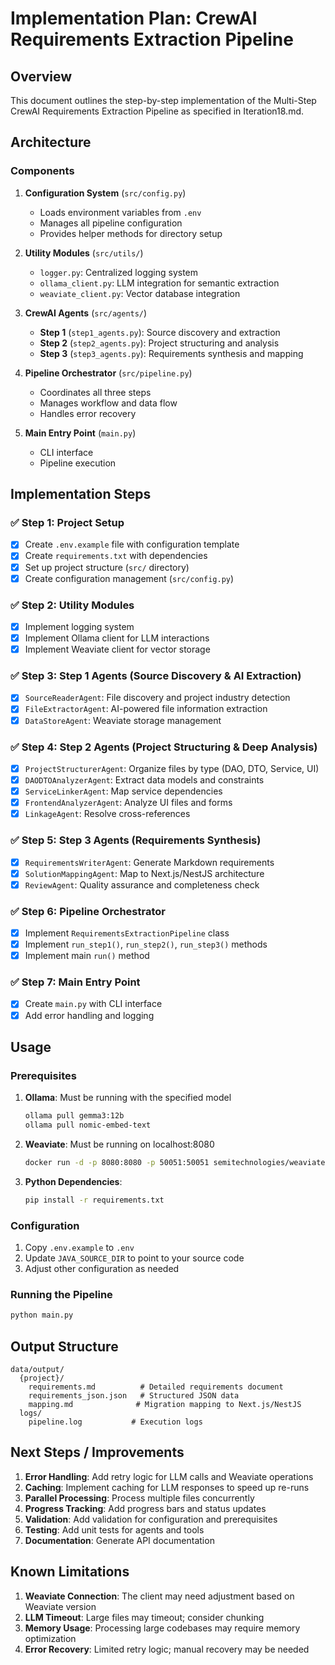 # Implementation Plan: CrewAI Requirements Extraction Pipeline

## Overview
This document outlines the step-by-step implementation of the Multi-Step CrewAI Requirements Extraction Pipeline as specified in Iteration18.md.

## Architecture

### Components
1. **Configuration System** (`src/config.py`)
   - Loads environment variables from `.env`
   - Manages all pipeline configuration
   - Provides helper methods for directory setup

2. **Utility Modules** (`src/utils/`)
   - `logger.py`: Centralized logging system
   - `ollama_client.py`: LLM integration for semantic extraction
   - `weaviate_client.py`: Vector database integration

3. **CrewAI Agents** (`src/agents/`)
   - **Step 1** (`step1_agents.py`): Source discovery and extraction
   - **Step 2** (`step2_agents.py`): Project structuring and analysis
   - **Step 3** (`step3_agents.py`): Requirements synthesis and mapping

4. **Pipeline Orchestrator** (`src/pipeline.py`)
   - Coordinates all three steps
   - Manages workflow and data flow
   - Handles error recovery

5. **Main Entry Point** (`main.py`)
   - CLI interface
   - Pipeline execution

## Implementation Steps

### ✅ Step 1: Project Setup
- [x] Create `.env.example` file with configuration template
- [x] Create `requirements.txt` with dependencies
- [x] Set up project structure (`src/` directory)
- [x] Create configuration management (`src/config.py`)

### ✅ Step 2: Utility Modules
- [x] Implement logging system
- [x] Implement Ollama client for LLM interactions
- [x] Implement Weaviate client for vector storage

### ✅ Step 3: Step 1 Agents (Source Discovery & AI Extraction)
- [x] `SourceReaderAgent`: File discovery and project industry detection
- [x] `FileExtractorAgent`: AI-powered file information extraction
- [x] `DataStoreAgent`: Weaviate storage management

### ✅ Step 4: Step 2 Agents (Project Structuring & Deep Analysis)
- [x] `ProjectStructurerAgent`: Organize files by type (DAO, DTO, Service, UI)
- [x] `DAODTOAnalyzerAgent`: Extract data models and constraints
- [x] `ServiceLinkerAgent`: Map service dependencies
- [x] `FrontendAnalyzerAgent`: Analyze UI files and forms
- [x] `LinkageAgent`: Resolve cross-references

### ✅ Step 5: Step 3 Agents (Requirements Synthesis)
- [x] `RequirementsWriterAgent`: Generate Markdown requirements
- [x] `SolutionMappingAgent`: Map to Next.js/NestJS architecture
- [x] `ReviewAgent`: Quality assurance and completeness check

### ✅ Step 6: Pipeline Orchestrator
- [x] Implement `RequirementsExtractionPipeline` class
- [x] Implement `run_step1()`, `run_step2()`, `run_step3()` methods
- [x] Implement main `run()` method

### ✅ Step 7: Main Entry Point
- [x] Create `main.py` with CLI interface
- [x] Add error handling and logging

## Usage

### Prerequisites
1. **Ollama**: Must be running with the specified model
   ```bash
   ollama pull gemma3:12b
   ollama pull nomic-embed-text
   ```

2. **Weaviate**: Must be running on localhost:8080
   ```bash
   docker run -d -p 8080:8080 -p 50051:50051 semitechnologies/weaviate
   ```

3. **Python Dependencies**:
   ```bash
   pip install -r requirements.txt
   ```

### Configuration
1. Copy `.env.example` to `.env`
2. Update `JAVA_SOURCE_DIR` to point to your source code
3. Adjust other configuration as needed

### Running the Pipeline
```bash
python main.py
```

## Output Structure

```
data/output/
  {project}/
    requirements.md          # Detailed requirements document
    requirements_json.json   # Structured JSON data
    mapping.md              # Migration mapping to Next.js/NestJS
  logs/
    pipeline.log           # Execution logs
```

## Next Steps / Improvements

1. **Error Handling**: Add retry logic for LLM calls and Weaviate operations
2. **Caching**: Implement caching for LLM responses to speed up re-runs
3. **Parallel Processing**: Process multiple files concurrently
4. **Progress Tracking**: Add progress bars and status updates
5. **Validation**: Add validation for configuration and prerequisites
6. **Testing**: Add unit tests for agents and tools
7. **Documentation**: Generate API documentation

## Known Limitations

1. **Weaviate Connection**: The client may need adjustment based on Weaviate version
2. **LLM Timeout**: Large files may timeout; consider chunking
3. **Memory Usage**: Processing large codebases may require memory optimization
4. **Error Recovery**: Limited retry logic; manual recovery may be needed

